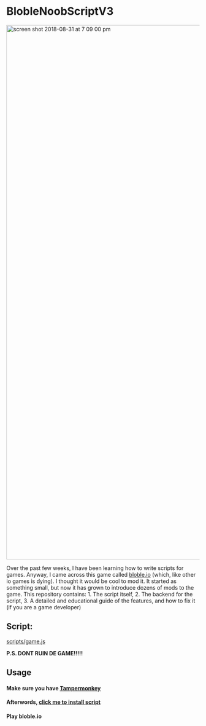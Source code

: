 # BlobleNoobScriptV3

<img width="1392" alt="screen shot 2018-08-31 at 7 09 00 pm" src="https://user-images.githubusercontent.com/13282284/44939200-639d2780-ad51-11e8-91ea-6029c4ed468b.png">

Over the past few weeks, I have been learning how to write scripts for games. Anyway, I came across this game called [bloble.io](http://bloble.io) (which, like other io games is dying). I thought it would be cool to mod it. It started as something small, but now it has grown to introduce dozens of mods to the game. This repository contains: 1. The script itself, 2. The backend for the script, 3. A detailed and educational guide of the features, and how to fix it (if you are a game developer)


## Script:

[scripts/game.js](https://raw.githubusercontent.com/AJS-development/BlobleNoobScriptV3/master/scripts/game.js)

**P.S. DONT RUIN DE GAME!!!!!**


## Usage

#### Make sure you have [Tampermonkey](https://chrome.google.com/webstore/detail/tampermonkey/dhdgffkkebhmkfjojejmpbldmpobfkfo)

#### Afterwords, [click me to install script](https://raw.githubusercontent.com/AJS-development/BlobleNoobScriptV3/master/scripts/game.user.js)

#### Play bloble.io
